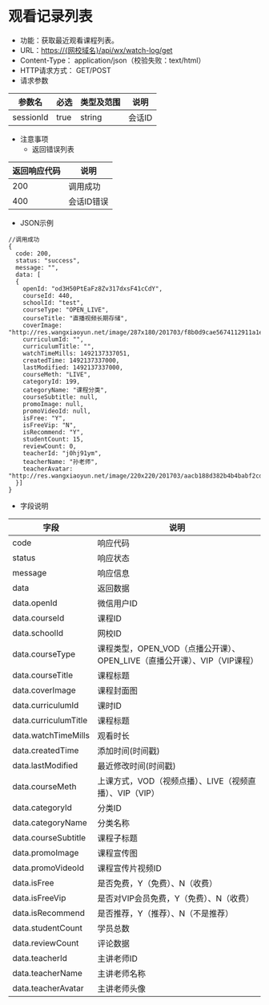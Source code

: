 # 观看记录列表

* 功能：获取最近观看课程列表。
* URL：[https://{网校域名}/api/wx/watch-log/get](https://{网校域名}/api/wx/watch-log/get)
* Content-Type： application/json（校验失败：text/html）
* HTTP请求方式： GET/POST
* 请求参数

| 参数名 | 必选 | 类型及范围 | 说明 |
| --- | --- | --- | --- |
| sessionId | true | string | 会话ID |

* 注意事项
  * 返回错误列表

| 返回响应代码 | 说明 |
| --- | --- |
| 200 | 调用成功 |
| 400 | 会话ID错误 |

* JSON示例

```
//调用成功
{
  code: 200,
  status: "success",
  message: "",
  data: [
  {
	openId: "od3H50PtEaFz8Zv317dxsF41cCdY",
    courseId: 440,
    schoolId: "test",
    courseType: "OPEN_LIVE",
    courseTitle: "直播视频长期存储",
    coverImage: "http://res.wangxiaoyun.net/image/287x180/201703/f8b0d9cae5674112911a1eb3392e230e.png",
    curriculumId: "",
    curriculumTitle: "",
    watchTimeMills: 1492137337051,
    createdTime: 1492137337000,
    lastModified: 1492137337000,
    courseMeth: "LIVE",
    categoryId: 199,
    categoryName: "课程分类",
    courseSubtitle: null,
    promoImage: null,
    promoVideoId: null,
    isFree: "Y",
    isFreeVip: "N",
    isRecommend: "Y",
    studentCount: 15,
    reviewCount: 0,
    teacherId: "j0hj91ym",
    teacherName: "孙老师",
    teacherAvatar: "http://res.wangxiaoyun.net/image/220x220/201703/aacb188d382b4b4babf2cd817d991742.png"
  }]
}
```

* 字段说明

| 字段 | 说明 |
| --- | --- |
| code | 响应代码 |
| status | 响应状态 |
| message | 响应信息 |
| data | 返回数据 |
| data.openId | 微信用户ID |
| data.courseId | 课程ID |
| data.schoolId | 网校ID |
| data.courseType | 课程类型，OPEN_VOD（点播公开课）、OPEN_LIVE（直播公开课）、VIP（VIP课程） |
| data.courseTitle | 课程标题 |
| data.coverImage | 课程封面图 |
| data.curriculumId | 课时ID |
| data.curriculumTitle | 课程标题 |
| data.watchTimeMills | 观看时长 |
| data.createdTime | 添加时间(时间戳) |
| data.lastModified | 最近修改时间(时间戳) |
| data.courseMeth | 上课方式，VOD（视频点播）、LIVE（视频直播）、VIP（VIP） |
| data.categoryId | 分类ID |
| data.categoryName | 分类名称 |
| data.courseSubtitle | 课程子标题 |
| data.promoImage | 课程宣传图 |
| data.promoVideoId | 课程宣传片视频ID |
| data.isFree | 是否免费，Y（免费）、N（收费） |
| data.isFreeVip | 是否对VIP会员免费，Y（免费）、N（收费） |
| data.isRecommend | 是否推荐，Y（推荐）、N（不是推荐） |
| data.studentCount | 学员总数 |
| data.reviewCount | 评论数据 |
| data.teacherId | 主讲老师ID |
| data.teacherName | 主讲老师名称 |
| data.teacherAvatar | 主讲老师头像 |


